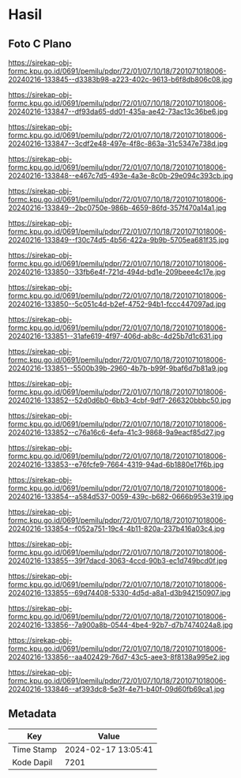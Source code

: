 # Hasil

## Foto C Plano

https://sirekap-obj-formc.kpu.go.id/0691/pemilu/pdpr/72/01/07/10/18/7201071018006-20240216-133845--d3383b98-a223-402c-9613-b6f8db806c08.jpg

https://sirekap-obj-formc.kpu.go.id/0691/pemilu/pdpr/72/01/07/10/18/7201071018006-20240216-133847--df93da65-dd01-435a-ae42-73ac13c36be6.jpg

https://sirekap-obj-formc.kpu.go.id/0691/pemilu/pdpr/72/01/07/10/18/7201071018006-20240216-133847--3cdf2e48-497e-4f8c-863a-31c5347e738d.jpg

https://sirekap-obj-formc.kpu.go.id/0691/pemilu/pdpr/72/01/07/10/18/7201071018006-20240216-133848--e467c7d5-493e-4a3e-8c0b-29e094c393cb.jpg

https://sirekap-obj-formc.kpu.go.id/0691/pemilu/pdpr/72/01/07/10/18/7201071018006-20240216-133849--2bc0750e-986b-4659-86fd-357f470a14a1.jpg

https://sirekap-obj-formc.kpu.go.id/0691/pemilu/pdpr/72/01/07/10/18/7201071018006-20240216-133849--f30c74d5-4b56-422a-9b9b-5705ea681f35.jpg

https://sirekap-obj-formc.kpu.go.id/0691/pemilu/pdpr/72/01/07/10/18/7201071018006-20240216-133850--33fb6e4f-721d-494d-bd1e-209beee4c17e.jpg

https://sirekap-obj-formc.kpu.go.id/0691/pemilu/pdpr/72/01/07/10/18/7201071018006-20240216-133850--5c051c4d-b2ef-4752-94b1-fccc447097ad.jpg

https://sirekap-obj-formc.kpu.go.id/0691/pemilu/pdpr/72/01/07/10/18/7201071018006-20240216-133851--31afe619-4f97-406d-ab8c-4d25b7d1c631.jpg

https://sirekap-obj-formc.kpu.go.id/0691/pemilu/pdpr/72/01/07/10/18/7201071018006-20240216-133851--5500b39b-2960-4b7b-b99f-9baf6d7b81a9.jpg

https://sirekap-obj-formc.kpu.go.id/0691/pemilu/pdpr/72/01/07/10/18/7201071018006-20240216-133852--52d0d6b0-6bb3-4cbf-9df7-266320bbbc50.jpg

https://sirekap-obj-formc.kpu.go.id/0691/pemilu/pdpr/72/01/07/10/18/7201071018006-20240216-133852--c76a16c6-4efa-41c3-9868-9a9eacf85d27.jpg

https://sirekap-obj-formc.kpu.go.id/0691/pemilu/pdpr/72/01/07/10/18/7201071018006-20240216-133853--e76fcfe9-7664-4319-94ad-6b1880e17f6b.jpg

https://sirekap-obj-formc.kpu.go.id/0691/pemilu/pdpr/72/01/07/10/18/7201071018006-20240216-133854--a584d537-0059-439c-b682-0666b953e319.jpg

https://sirekap-obj-formc.kpu.go.id/0691/pemilu/pdpr/72/01/07/10/18/7201071018006-20240216-133854--f052a751-19c4-4b11-820a-237b416a03c4.jpg

https://sirekap-obj-formc.kpu.go.id/0691/pemilu/pdpr/72/01/07/10/18/7201071018006-20240216-133855--39f7dacd-3063-4ccd-90b3-ec1d749bcd0f.jpg

https://sirekap-obj-formc.kpu.go.id/0691/pemilu/pdpr/72/01/07/10/18/7201071018006-20240216-133855--69d74408-5330-4d5d-a8a1-d3b942150907.jpg

https://sirekap-obj-formc.kpu.go.id/0691/pemilu/pdpr/72/01/07/10/18/7201071018006-20240216-133856--7a900a8b-0544-4be4-92b7-d7b7474024a8.jpg

https://sirekap-obj-formc.kpu.go.id/0691/pemilu/pdpr/72/01/07/10/18/7201071018006-20240216-133856--aa402429-76d7-43c5-aee3-8f8138a995e2.jpg

https://sirekap-obj-formc.kpu.go.id/0691/pemilu/pdpr/72/01/07/10/18/7201071018006-20240216-133846--af393dc8-5e3f-4e71-b40f-09d60fb69ca1.jpg


## Metadata

| Key        | Value               |
| ---------- | ------------------- |
| Time Stamp | 2024-02-17 13:05:41 |
| Kode Dapil | 7201                |



